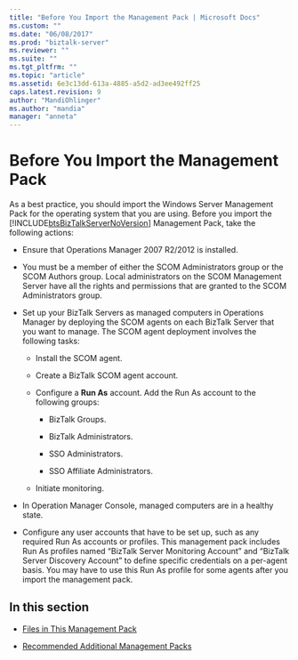 ```yaml
---
title: "Before You Import the Management Pack | Microsoft Docs"
ms.custom: ""
ms.date: "06/08/2017"
ms.prod: "biztalk-server"
ms.reviewer: ""
ms.suite: ""
ms.tgt_pltfrm: ""
ms.topic: "article"
ms.assetid: 6e3c13dd-613a-4885-a5d2-ad3ee492ff25
caps.latest.revision: 9
author: "MandiOhlinger"
ms.author: "mandia"
manager: "anneta"
---
```

# Before You Import the Management Pack
As a best practice, you should import the Windows Server Management Pack for the operating system that you are using. Before you import the [!INCLUDE[btsBizTalkServerNoVersion](../includes/btsbiztalkservernoversion-md.md)] Management Pack, take the following actions:  
  
-   Ensure that Operations Manager 2007 R2/2012 is installed.  
  
-   You must be a member of either the SCOM Administrators group or the SCOM Authors group. Local administrators on the SCOM Management Server have all the rights and permissions that are granted to the SCOM Administrators group.  
  
-   Set up your BizTalk Servers as managed computers in Operations Manager by deploying the SCOM agents on each BizTalk Server that you want to manage. The SCOM agent deployment involves the following tasks:  
  
    -   Install the SCOM agent.  
  
    -   Create a BizTalk SCOM agent account.  
  
    -   Configure a **Run As** account. Add the Run As account to the following groups:  
  
        -   BizTalk Groups.  
  
        -   BizTalk Administrators.  
  
        -   SSO Administrators.  
  
        -   SSO Affiliate Administrators.  
  
    -   Initiate monitoring.  
  
-   In Operation Manager Console, managed computers are in a healthy state.  
  
-   Configure any user accounts that have to be set up, such as any required Run As accounts or profiles. This management pack includes Run As profiles named “BizTalk Server Monitoring Account” and “BizTalk Server Discovery Account” to define specific credentials on a per-agent basis. You may have to use this Run As profile for some agents after you import the management pack.  
  
## In this section  
  
-   [Files in This Management Pack](../technical-guides/files-in-this-management-pack.md)  
  
-   [Recommended Additional Management Packs](../technical-guides/recommended-additional-management-packs.md)